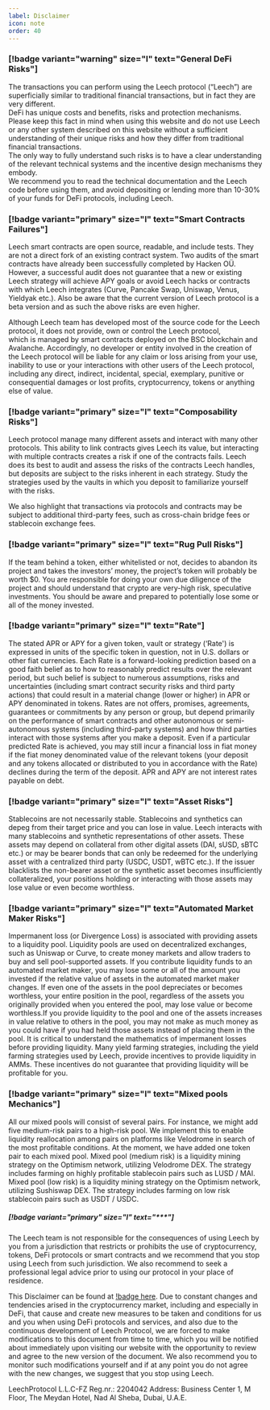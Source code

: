 ```yaml
---
label: Disclaimer
icon: note
order: 40
---
```


### [!badge variant="warning" size="l" text="General DeFi Risks"]

The transactions you can perform using the Leech protocol (“Leech”) are superficially similar to traditional financial transactions, but in fact they are very different.  
DeFi has unique costs and benefits, risks and protection mechanisms. Please keep this fact in mind when using this website and do not use Leech or any other system 
described on this website without a sufficient understanding of their unique risks and how they differ from traditional financial transactions.  
The only way to fully understand such risks is to have a clear understanding of the relevant technical systems and the incentive design mechanisms they embody.  
We recommend you to read the technical documentation and the Leech code before using them, and avoid depositing or lending more than 10-30% of your funds for DeFi protocols, including Leech.

### [!badge variant="primary" size="l" text="Smart Contracts Failures"]

Leech smart contracts are open source, readable, and include tests. They are not a direct fork of an existing contract system. Two audits of the smart contracts have already been successfully completed by
Hacken OÜ. However, a successful audit does not guarantee that a new or existing Leech strategy will achieve APY goals or avoid Leech hacks or contracts with which Leech integrates 
(Curve, Pancake Swap, Uniswap, Venus, Yieldyak etc.). Also be aware that the current version of Leech protocol is a beta version and as such the above risks are even higher.

Although Leech team has developed most of the source code for the Leech protocol, it does not provide, own or control the Leech protocol,  
which is managed by smart contracts deployed on the BSC blockchain and Avalanche. Accordingly, no developer or entity involved in the creation 
of the Leech protocol will be liable for any claim or loss arising from your use, inability to use or your interactions with other users of the Leech protocol, 
including any direct, indirect, incidental, special, exemplary, punitive or consequential damages or lost profits, cryptocurrency, tokens or anything else of value.

### [!badge variant="primary" size="l" text="Composability Risks"]

Leech protocol manage many different assets and interact with many other protocols. This ability to link contracts gives Leech its value, but interacting with multiple contracts creates a risk if one of the contracts fails. Leech does its best to audit and assess the risks of the contracts Leech handles, but deposits are subject to the risks inherent in each strategy. Study the strategies used by the vaults in which you deposit to familiarize yourself with the risks.

We also highlight that transactions via protocols and contracts may be subject to additional third-party fees, such as cross-chain bridge fees or stablecoin exchange fees.

### [!badge variant="primary" size="l" text="Rug Pull Risks"]

If the team behind a token, either whitelisted or not, decides to abandon its project and takes the investors’ money, the project’s token will probably be worth $0. You are responsible for doing your own due diligence of the project and should understand that crypto are very-high risk, speculative investments. You should be aware and prepared to potentially lose some or all of the money invested.

### [!badge variant="primary" size="l" text="Rate"]

The stated APR or APY for a given token, vault or strategy (‘Rate') is expressed in units of the specific token in question, not in U.S. dollars or other fiat currencies. Each Rate is a forward-looking prediction based on a good faith belief as to how to reasonably predict results over the relevant period, but such belief is subject to numerous assumptions, risks and uncertainties (including smart contract security risks and third party actions) that could result in a material change (lower or higher) in APR or APY denominated in tokens. Rates are not offers, promises, agreements, guarantees or commitments by any person or group, but depend primarily on the performance of smart contracts and other autonomous or semi-autonomous systems (including third-party systems) and how third parties interact with those systems after you make a deposit. Even if a particular predicted Rate is achieved, you may still incur a financial loss in fiat money if the fiat money denominated value of the relevant tokens (your deposit and any tokens allocated or distributed to you in accordance with the Rate) declines during the term of the deposit. APR and APY are not interest rates payable on debt.

### [!badge variant="primary" size="l" text="Asset Risks"]

Stablecoins are not necessarily stable. Stablecoins and synthetics can depeg from their target price and you can lose in value. Leech interacts with many stablecoins and synthetic representations of other assets. These assets may depend on collateral from other digital assets (DAI, sUSD, sBTC etc.) or may be bearer bonds that can only be redeemed for the underlying asset with a centralized third party (USDC, USDT, wBTC etc.). If the issuer blacklists the non-bearer asset or the synthetic asset becomes insufficiently collateralized, your positions holding or interacting with those assets may lose value or even become worthless.

### [!badge variant="primary" size="l" text="Automated Market Maker Risks"]

Impermanent loss (or Divergence Loss) is associated with providing assets to a liquidity pool. Liquidity pools are used on decentralized exchanges, such as Uniswap or Curve, to create money markets and allow traders to buy and sell pool-supported assets. If you contribute liquidity funds to an automated market maker, you may lose some or all of the amount you invested if the relative value of assets in the automated market maker changes. If even one of the assets in the pool depreciates or becomes worthless, your entire position in the pool, regardless of the assets you originally provided when you entered the pool, may lose value or become worthless.If you provide liquidity to the pool and one of the assets increases in value relative to others in the pool, you may not make as much money as you could have if you had held those assets instead of placing them in the pool. It is critical to understand the mathematics of impermanent losses before providing liquidity. Many yield farming strategies, including the yield farming strategies used by Leech, provide incentives to provide liquidity in AMMs. These incentives do not guarantee that providing liquidity will be profitable for you.

### [!badge variant="primary" size="l" text="Mixed pools Mechanics"]

All our mixed pools will consist of several pairs. For instance, we might add five medium-risk pairs to a high-risk pool. We implement this to enable liquidity reallocation among pairs on platforms like Velodrome in search of the most profitable conditions. At the moment, we have added one token pair to each mixed pool. Mixed pool (medium risk) is a liquidity mining strategy on the Optimism network, utilizing Velodrome DEX. The strategy includes farming on highly profitable stablecoin pairs such as LUSD / MAI. Mixed pool (low risk) is a liquidity mining strategy on the Optimism network, utilizing Sushiswap DEX. The strategy includes farming on low risk stablecoin pairs such as USDT / USDC.

##### [!badge variant="primary" size="l" text="***"]

The Leech team is not responsible for the consequences of using Leech by you from a jurisdiction that restricts or prohibits the use of cryptocurrency, tokens, DeFi protocols or smart contracts and we recommend that you stop using Leech from such jurisdiction. We also recommend to seek a professional legal advice prior to using our protocol in your place of residence.

This Disclaimer can be found at [!badge here](https://docs.leechprotocol.com/disclaimer). Due to constant changes and tendencies arised in the cryptocurrency market, including and especially in DeFi, that cause and create new measures to be taken and conditions for us and you when using DeFi protocols and services, and also due to the continuous development of Leech Protocol, we are forced to make modifications to this document from time to time, which you will be notified about immediately upon visiting our website with the opportunity to review and agree to the new version of the document. We also recommend you to monitor such modifications yourself and if at any point you do not agree with the new changes, we suggest that you stop using Leech.

LeechProtocol L.L.C-FZ Reg.nr.: 2204042 Address: Business Center 1, M Floor, The Meydan Hotel, Nad Al Sheba, Dubai, U.A.E.
